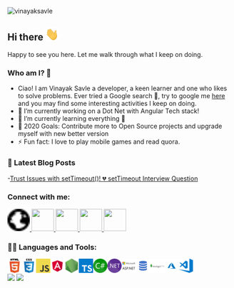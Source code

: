 <p align="left"> <img src=https://komarev.com/ghpvc/?username=vinayaksavle alt=vinayaksavle /> </p>
<h2> Hi there <img src="https://raw.githubusercontent.com/ABSphreak/ABSphreak/master/gifs/Hi.gif" width="30px"></h2>
Happy to see you here. Let me walk through what I keep on doing.

### Who am I? 🤨
- Ciao! I am Vinayak Savle a developer, a keen learner and one who likes to solve problems. Ever tried a Google search 🤔, try to google me [here](https://www.google.com/search?q=vinayaksavle) and you may find some interesting activities I keep on doing.  
- 🔭 I’m currently working on a Dot Net with Angular Tech stack!
- 🌱 I’m currently learning everything 🤣
- 🥅 2020 Goals: Contribute more to Open Source projects and upgrade myself with new better version
- ⚡ Fun fact: I love to play mobile games and read quora.

### 📝 Latest Blog Posts
-[Trust Issues with setTimeout()! 💔 setTimeout Interview Question](https://dev.to/vinayaksavle/trust-issues-with-settimeout-settimeout-interview-question-32ba)

### Connect with me:

<a title="Portfolio" href="https://vinayaksavle.github.io/">
    <img src="https://raw.githubusercontent.com/iconic/open-iconic/master/svg/globe.svg" width="50" height="50" />
</a>
<a title="Instagram" href="https://www.instagram.com/vinayak_savle/">
    <img src="https://cdn4.iconfinder.com/data/icons/social-media-and-logos-11/32/Logo_Instagram-512.png" width="50" height="50" />
</a>
<a title="Email" href="mailto:vinayaksavle@gmail.com">
    <img src="https://cdn4.iconfinder.com/data/icons/social-media-and-logos-11/32/Logo_Gmail_envelope_letter_email-512.png" width="50" height="50" />
</a>
<a title="Stackoverflow" href="https://stackoverflow.com/users/10132065/vinayak-savale">
    <img src="https://cdn0.iconfinder.com/data/icons/social-media-and-logos-11/32/logo_stackoverflow_Stack_overflow-512.png" width="50" height="50" />
</a>
<a title="LinkedIn" href="https://www.linkedin.com/in/vinayak-savle-360a5280/">
    <img src="https://cdn4.iconfinder.com/data/icons/social-media-and-logos-11/32/Logo_LinkedIn-512.png" width="50" height="50" />
</a>

<br />

### 👨‍💻 Languages and Tools:

<img align="left" alt="HTML5" height="32" width="32" src="https://raw.githubusercontent.com/github/explore/80688e429a7d4ef2fca1e82350fe8e3517d3494d/topics/html/html.png" />
<img align="left" alt="CSS3" height="32" width="32" src="https://raw.githubusercontent.com/github/explore/80688e429a7d4ef2fca1e82350fe8e3517d3494d/topics/css/css.png" />
<img align="left" alt="JS"height="32" width="32" src="https://raw.githubusercontent.com/github/explore/80688e429a7d4ef2fca1e82350fe8e3517d3494d/topics/javascript/javascript.png" />
<img align="left" alt="Angular"height="32" width="32" src="https://raw.githubusercontent.com/github/explore/80688e429a7d4ef2fca1e82350fe8e3517d3494d/topics/angular/angular.png" />
<img align="left" alt="NodeJS"height="32" width="32" src="https://raw.githubusercontent.com/github/explore/80688e429a7d4ef2fca1e82350fe8e3517d3494d/topics/nodejs/nodejs.png" />
<img align="left" alt="Typescript"height="32" width="32" src="https://raw.githubusercontent.com/github/explore/80688e429a7d4ef2fca1e82350fe8e3517d3494d/topics/typescript/typescript.png" />
<img align="left" alt="csharp"height="32" width="32" src="https://raw.githubusercontent.com/github/explore/80688e429a7d4ef2fca1e82350fe8e3517d3494d/topics/csharp/csharp.png" />
<img align="left" alt="dotnet"height="32" width="32" src="https://raw.githubusercontent.com/github/explore/93d8a67084f94b2a444e510199a6e7622e5b09a3/topics/dotnet/dotnet.png" />
<img align="left" alt="aspnet"height="32" width="32" src="https://raw.githubusercontent.com/github/explore/80688e429a7d4ef2fca1e82350fe8e3517d3494d/topics/aspnet/aspnet.png" />
<img align="left" alt="SQL"height="32" width="32" src="https://raw.githubusercontent.com/github/explore/80688e429a7d4ef2fca1e82350fe8e3517d3494d/topics/sql/sql.png" />
<img align="left" alt="mongodb"height="32" width="32" src="https://raw.githubusercontent.com/github/explore/80688e429a7d4ef2fca1e82350fe8e3517d3494d/topics/mongodb/mongodb.png" />
<img align="left" alt="Azure"height="32" width="32" src="https://raw.githubusercontent.com/github/explore/80688e429a7d4ef2fca1e82350fe8e3517d3494d/topics/azure/azure.png" />
<img align="left" alt="VS Code"height="32" width="32" src="https://raw.githubusercontent.com/github/explore/80688e429a7d4ef2fca1e82350fe8e3517d3494d/topics/visual-studio-code/visual-studio-code.png" />

<br />
<br />

<img src="https://github-readme-stats.vercel.app/api?username=vinayaksavle&count_private=true&show_icons=true" height="170px">
<img src="https://github-readme-stats.vercel.app/api/top-langs/?username=vinayaksavle&layout=compact" height="170px">
